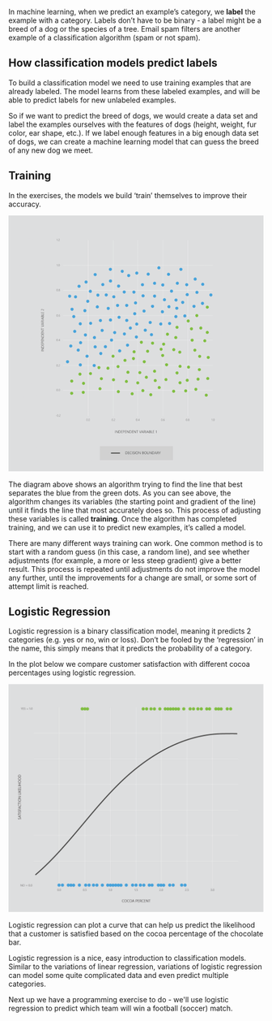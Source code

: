 In machine learning, when we predict an example’s category, we __label__ the example with a category. Labels don’t have to be binary - a label might be a breed of a dog or the species of a tree. Email spam filters are another example of a classification algorithm (spam or not spam).

## How classification models predict labels
  
To build a classification model we need to use training examples that are already labeled. The model learns from these labeled examples, and will be able to predict labels for new unlabeled examples.

So if we want to predict the breed of dogs, we would create a data set and label the examples ourselves with the features of dogs (height, weight, fur color, ear shape, etc.). If we label enough features in a big enough data set of dogs, we can create a machine learning model that can guess the breed of any new dog we meet.

## Training

In the exercises, the models we build ‘train’ themselves to improve their accuracy.

![Scatter plot showing a logistic regression classification. The Y-axis represents independent variable 2, and the X-axis represents independent variable 1. The plot is roughly divided in two diagonally, with blue data points on one side, and green data points on the other side. There is a black line of best fit, which moves iteratively from the bottom of the X-axis to divide the data points diagonally.](../media/3.3_ClassificationTraining.gif)

The diagram above shows an algorithm trying to find the line that best separates the blue from the green dots. As you can see above, the algorithm changes its variables (the starting point and gradient of the line) until it finds the line that most accurately does so. This process of adjusting these variables is called __training__. Once the algorithm has completed training, and we can use it to predict new examples, it’s called a model.

There are many different ways training can work. One common method is to start with a random guess (in this case, a random line), and see whether adjustments (for example, a more or less steep gradient) give a better result. This process is repeated until adjustments do not improve the model any further, until the improvements for a change are small, or some sort of attempt limit is reached.

## Logistic Regression

Logistic regression is a binary classification model, meaning it predicts 2 categories (e.g. yes or no, win or loss). Don’t be fooled by the ‘regression’ in the name, this simply means that it predicts the probability of a category.

In the plot below we compare customer satisfaction with different cocoa percentages using logistic regression.

![Scatter plot showing a logistic regression with only one feature. The Y-axis represents satisfaction likelihood and the X-axis represent coca percent. The blue data points on the bottom of the Y-axis, with low levels of cocoa percent. The green data points are at the top of the Y-axis with high levels of cocoa percent. There is a non-linear black line that divides the two categories.](../media/3.1_LogisticRegression-02.png)

Logistic regression can plot a curve that can help us predict the likelihood that a customer is satisfied based on the cocoa percentage of the chocolate bar.

Logistic regression is a nice, easy introduction to classification models. Similar to the variations of linear regression, variations of logistic regression can model some quite complicated data and even predict multiple categories.

Next up we have a programming exercise to do - we'll use logistic regression to predict which team will win a football (soccer) match.  

